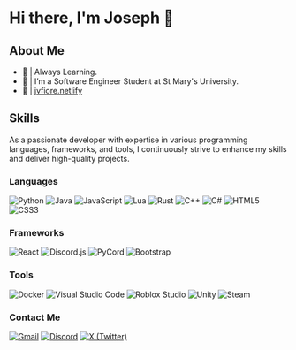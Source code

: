 # Hi there, I'm Joseph 👋

## About Me
- 🌱 | Always Learning.
- 💼 | I’m a Software Engineer Student at St Mary's University.
- 🔗 | [jvfiore.netlify](htpps://jvfiore.netlify.app)




## Skills
As a passionate developer with expertise in various programming languages, frameworks, and tools, I continuously strive to enhance my skills and deliver high-quality projects.

### Languages
![Python](https://img.shields.io/badge/-Python-3776AB?style=flat-square&logo=python&logoColor=ffffff) 
![Java](https://img.shields.io/badge/-Java-007396?style=flat-square&logo=java&logoColor=ffffff) 
![JavaScript](https://img.shields.io/badge/-JavaScript-F7DF1E?style=flat-square&logo=javascript&logoColor=000000) 
![Lua](https://img.shields.io/badge/-Lua-2C2D72?style=flat-square&logo=lua&logoColor=ffffff) 
![Rust](https://img.shields.io/badge/-Rust-000000?style=flat-square&logo=rust&logoColor=ffffff) 
![C++](https://img.shields.io/badge/-C++-00599C?style=flat-square&logo=c%2B%2B&logoColor=ffffff) 
![C#](https://img.shields.io/badge/-C%23-239120?style=flat-square&logo=csharp&logoColor=ffffff) 
![HTML5](https://img.shields.io/badge/-HTML5-E34F26?style=flat-square&logo=html5&logoColor=ffffff) 
![CSS3](https://img.shields.io/badge/-CSS3-1572B6?style=flat-square&logo=css3&logoColor=ffffff) 

### Frameworks
![React](https://img.shields.io/badge/-React-61DAFB?style=flat-square&logo=react&logoColor=ffffff) 
![Discord.js](https://img.shields.io/badge/-Discord.js-5865F2?style=flat-square&logo=discord&logoColor=ffffff)
![PyCord](https://img.shields.io/badge/-PyCord-ff9c1b?style=flat-square&logo=python&logoColor=ffffff)
![Bootstrap](https://img.shields.io/badge/-Bootstrap-7952B3?style=flat-square&logo=bootstrap&logoColor=ffffff) 



### Tools
![Docker](https://img.shields.io/badge/-Docker-2496ED?style=flat-square&logo=docker&logoColor=ffffff) 
![Visual Studio Code](https://img.shields.io/badge/-Visual%20Studio%20Code-007ACC?style=flat-square&logo=visual-studio-code&logoColor=ffffff)
![Roblox Studio](https://img.shields.io/badge/-Roblox%20Studio-FF0000?style=flat-square&logo=roblox&logoColor=ffffff)
![Unity](https://img.shields.io/badge/-Unity-100000?style=flat-square&logo=unity&logoColor=ffffff)
![Steam](https://img.shields.io/badge/-Steam-000000?style=flat-square&logo=steam&logoColor=ffffff)

### Contact Me
[![Gmail](https://img.shields.io/badge/-Gmail-D14836?style=flat-square&logo=gmail&logoColor=ffffff)](mailto:Joseph.V.Fiore@gmail.com)
[![Discord](https://img.shields.io/badge/-Discord-7289DA?style=flat-square&logo=discord&logoColor=ffffff)](https://discordapp.com/users/MistrKoala)
[![X (Twitter)](https://img.shields.io/badge/-X-1DA1F2?style=flat-square&logo=x&logoColor=ffffff)](https://twitter.com/JVFDevelopment)
